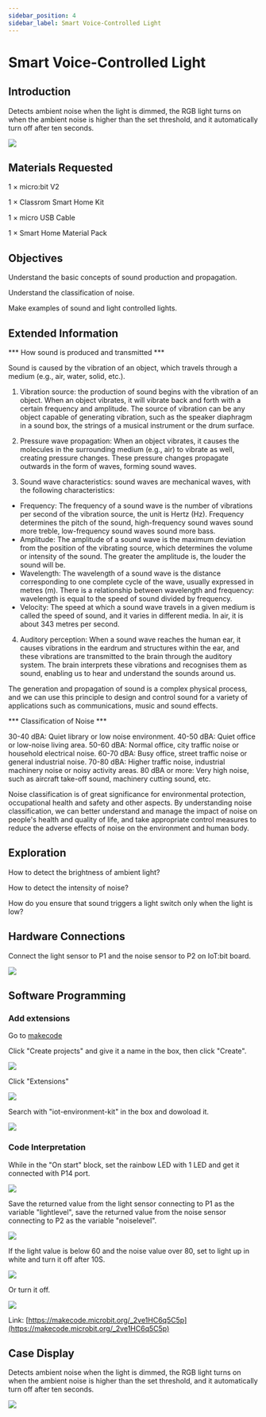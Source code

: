 ```yaml
---
sidebar_position: 4
sidebar_label: Smart Voice-Controlled Light
---
```


# Smart Voice-Controlled Light

## Introduction

Detects ambient noise when the light is dimmed, the RGB light turns on when the ambient noise is higher than the set threshold, and it automatically turn off after ten seconds.

![](./images/smart-voice-controlled-light-01.png)

## Materials Requested

1 × micro:bit V2

1 × Classrom Smart Home Kit

1 × micro USB Cable

1 × Smart Home Material Pack

## Objectives

Understand the basic concepts of sound production and propagation.

Understand the classification of noise.

Make examples of sound and light controlled lights.

## Extended Information

*** How sound is produced and transmitted ***

Sound is caused by the vibration of an object, which travels through a medium (e.g., air, water, solid, etc.).

1. Vibration source: the production of sound begins with the vibration of an object. When an object vibrates, it will vibrate back and forth with a certain frequency and amplitude. The source of vibration can be any object capable of generating vibration, such as the speaker diaphragm in a sound box, the strings of a musical instrument or the drum surface.

2. Pressure wave propagation: When an object vibrates, it causes the molecules in the surrounding medium (e.g., air) to vibrate as well, creating pressure changes. These pressure changes propagate outwards in the form of waves, forming sound waves.

3. Sound wave characteristics: sound waves are mechanical waves, with the following characteristics:

- Frequency: The frequency of a sound wave is the number of vibrations per second of the vibration source, the unit is Hertz (Hz). Frequency determines the pitch of the sound, high-frequency sound waves sound more treble, low-frequency sound waves sound more bass.
- Amplitude: The amplitude of a sound wave is the maximum deviation from the position of the vibrating source, which determines the volume or intensity of the sound. The greater the amplitude is, the louder the sound will be.
- Wavelength: The wavelength of a sound wave is the distance corresponding to one complete cycle of the wave, usually expressed in metres (m). There is a relationship between wavelength and frequency: wavelength is equal to the speed of sound divided by frequency.
- Velocity: The speed at which a sound wave travels in a given medium is called the speed of sound, and it varies in different media. In air, it is about 343 metres per second.

4. Auditory perception: When a sound wave reaches the human ear, it causes vibrations in the eardrum and structures within the ear, and these vibrations are transmitted to the brain through the auditory system. The brain interprets these vibrations and recognises them as sound, enabling us to hear and understand the sounds around us.

The generation and propagation of sound is a complex physical process, and we can use this principle to design and control sound for a variety of applications such as communications, music and sound effects.

*** Classification of Noise ***

30-40 dBA: Quiet library or low noise environment.
40-50 dBA: Quiet office or low-noise living area.
50-60 dBA: Normal office, city traffic noise or household electrical noise.
60-70 dBA: Busy office, street traffic noise or general industrial noise.
70-80 dBA: Higher traffic noise, industrial machinery noise or noisy activity areas.
80 dBA or more: Very high noise, such as aircraft take-off sound, machinery cutting sound, etc.

Noise classification is of great significance for environmental protection, occupational health and safety and other aspects. By understanding noise classification, we can better understand and manage the impact of noise on people's health and quality of life, and take appropriate control measures to reduce the adverse effects of noise on the environment and human body.

## Exploration

How to detect the brightness of ambient light?

How to detect the intensity of noise?

How do you ensure that sound triggers a light switch only when the light is low?

## Hardware Connections

Connect the light sensor to P1 and the noise sensor to P2 on IoT:bit board.

![](./images/smart-voice-controlled-light-02.png)

## Software Programming

### Add extensions

Go to [makecode](https://makecode.microbit.org/)

Click "Create projects" and give it a name in the box, then click "Create".

![](./images/smart-voice-controlled-light-03.png)

Click "Extensions"

![](./images/smart-voice-controlled-light-04.png)

Search with "iot-environment-kit" in the box and dowoload it.

![](./images/smart-voice-controlled-light-05.png)

### Code Interpretation

While in the "On start" block, set the rainbow LED with 1 LED and get it connected with P14 port.

![](./images/smart-voice-controlled-light-06.png)

Save the returned value from the light sensor connecting to P1 as the variable "lightlevel", save the returned value from the noise sensor connecting to P2 as the variable "noiselevel".

![](./images/smart-voice-controlled-light-07.png)

If the light value is below 60 and the noise value over 80, set to light up in white and turn it off after 10S.

![](./images/smart-voice-controlled-light-08.png)

Or turn it off.

![](./images/smart-voice-controlled-light-09.png)

Link: [https://makecode.microbit.org/_2ve1HC6q5C5p](https://makecode.microbit.org/_2ve1HC6q5C5p)

## Case Display


Detects ambient noise when the light is dimmed, the RGB light turns on when the ambient noise is higher than the set threshold, and it automatically turn off after ten seconds.

![](./images/smart-voice-controlled-light.gif)
